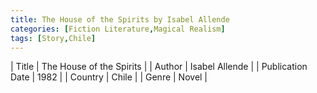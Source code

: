 ```yaml
---
title: The House of the Spirits by Isabel Allende
categories: [Fiction Literature,Magical Realism]
tags: [Story,Chile]
---     
```

| Title | The House of the Spirits  |
| Author |  Isabel Allende  |
| Publication Date | 1982   |
| Country | Chile |
| Genre | Novel  |
        